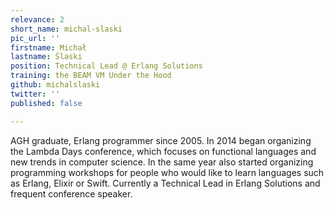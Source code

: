 ```yaml
---
relevance: 2
short_name: michal-slaski
pic_url: ''
firstname: Michał
lastname: Ślaski
position: Technical Lead @ Erlang Solutions
training: the BEAM VM Under the Hood
github: michalslaski
twitter: ''
published: false

---
```

AGH graduate, Erlang programmer since 2005. In 2014 began organizing the Lambda Days conference, which focuses on functional languages and new trends in computer science. In the same year also started organizing programming workshops for people who would like to learn languages such as Erlang, Elixir or Swift. Currently a Technical Lead in Erlang Solutions and frequent conference speaker.